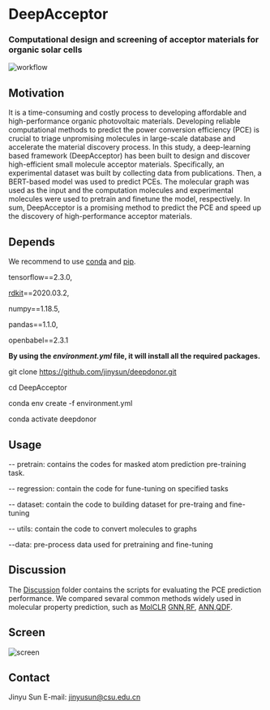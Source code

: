 # DeepAcceptor

### **Computational design and screening of acceptor materials for organic solar cells**

![workflow](H:\library\NFA-BERT\workflow.jpg)

## Motivation

It is a time-consuming and costly process to developing affordable and high-performance organic photovoltaic materials. Developing reliable computational methods to predict the power conversion efficiency (PCE) is crucial to triage unpromising molecules in large-scale database and accelerate the material discovery process. In this study, a deep-learning based framework (DeepAcceptor) has been built to design and discover high-efficient small molecule acceptor materials. Specifically, an experimental dataset was built by collecting data from publications. Then, a BERT-based model was used to predict PCEs. The molecular graph was used as the input and the computation molecules and experimental molecules were used to pretrain and finetune the model, respectively. In sum, DeepAcceptor is a promising method to predict the PCE and speed up the discovery of high-performance acceptor materials.

## Depends

We recommend to use [conda](https://conda.io/docs/user-guide/install/download.html) and [pip](https://pypi.org/project/pip/).

tensorflow==2.3.0, 

[rdkit](https://rdkit.org/)==2020.03.2, 

numpy==1.18.5, 

pandas==1.1.0, 

openbabel==2.3.1

**By using the *environment.yml* file, it will install all the required packages.**

git clone https://github.com/jinysun/deepdonor.git

cd DeepAcceptor

conda env create -f environment.yml

conda activate deepdonor

## Usage

-- pretrain:
    contains the codes for masked atom prediction pre-training task.
    
-- regression:
    contain the code for fune-tuning on specified tasks
    
-- dataset:
    contain the code to building dataset for pre-traing and fine-tuning 
    
-- utils:
    contain the code to convert molecules to graphs
    
 --data:
    pre-process data used for pretraining and fine-tuning 

## Discussion 

The [Discussion](https://github.com/JinYSun/DeepDonor/tree/main/discussion) folder contains the scripts for evaluating the PCE prediction performance.  We compared sevaral common methods widely used in molecular property prediction, such as [MolCLR](https://github.com/JinYSun/DeepAcceptor/blob/main/discussion/MolCLR.py) [GNN](https://github.com/JinYSun/DeepAcceptor/blob/main/discussion/GNN.py),[RF](https://github.com/JinYSun/DeepAcceptor/blob/main/discussion/RF.py), [ANN](https://github.com/JinYSun/DeepDonor/blob/main/discussion/ANN.py),[QDF](https://github.com/JinYSun/DeepAcceptor/blob/main/discussion/QDF.py).

## Screen

![screen](H:\library\NFA-BERT\screen.jpg)

## Contact

Jinyu Sun E-mail: [jinyusun@csu.edu.cn](mailto:jinyusun@csu.edu.cn)
